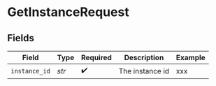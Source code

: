 # GetInstanceRequest


## Fields

| Field              | Type               | Required           | Description        | Example            |
| ------------------ | ------------------ | ------------------ | ------------------ | ------------------ |
| `instance_id`      | *str*              | :heavy_check_mark: | The instance id    | xxx                |